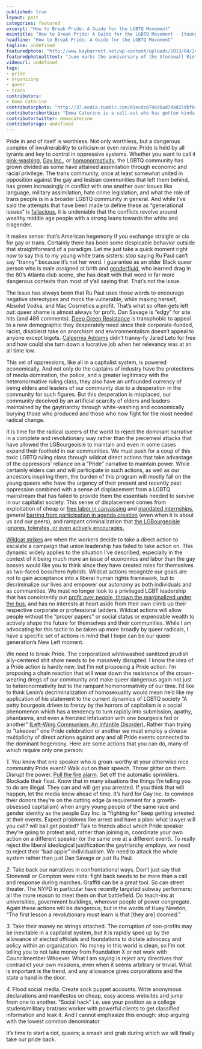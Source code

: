 ```yaml
---
published: true
layout: post
categories: featured
excerpt: "How to Break Pride: A Guide for the LGBTQ Movement"
maintitle: "How to Break Pride: A Guide for the LGBTQ Movement - {Young}ist"
headline: "How to Break Pride: A Guide for the LGBTQ Movement"
tagline: undefined
featuredphoto: "http://www.kaybarrett.net/wp-content/uploads/2013/04/246449_690067616843_1421114669_n.jpg"
featuredphotoalttext: "June marks the anniversary of the Stonewall Riots of 1969. Activists celebrate the trans day of action."
videourl: undefined
tags:
- pride
- organizing
- queer
- trans
contributors:
- Emma Caterine
contributorphoto: "http://37.media.tumblr.com/d1ecdc6746d6ad7dad25dbf640d3a8f3/tumblr_n7nnmzxfi61rq2ndso1_1280.jpg"
contributorshortbio: "Emma Caterine is a sell-out who has gotten kinda desperate for affirmation from younger trans women that she's still cool (she's not). Though she spends most of her time community organizing with Red Umbrella Project and writing non-fiction about police brutality and prison abolitionism, she also pens the occasional sci-fi story, memoir piece, or not-so-subtle mockery of Buzzfeed style articles (see Maximum RocknRoll #368)."
contributortwitter: emmacaterine
contributorage: undefined
---
```


Pride in and of itself is worthless. Not only worthless, but a dangerous complex of invulnerability to criticism or even review. Pride is held by all tyrants and key to control in oppressive systems. Whether you want to call it [pink-washing](http://www.haaretz.com/travel-in-israel/gay-tel-aviv/1.576146/), [Gay Inc.](http://www.hrc.org/apps/buyersguide/profile.php?orgid=1184/), or [homonormativity](http://instinctmagazine.com/post/lgbt-activist-says-bath-houses-should-be-shut-down-because-theyre-holding-gay-rights-back/), the LGBTQ community has grown divided as some have attained assimilation through economic and racial privilege. The trans community, once at least somewhat united in opposition against the gay and lesbian communities that left them behind, has grown increasingly in conflict with one another over issues like language, military assimilation, hate crime legislation, and what the role of trans people is in a broader LGBTQ community in general. And while I’ve said the attempts that have been made to define these as “generational issues” is [fallacious](http://sassysyndicalist.tumblr.com/post/84398680452/much-as-i-often-brag-about-having-listened-to/), it is undeniable that the conflicts revolve around wealthy middle age people with a strong leans towards the white and cisgender. 

It makes sense: that’s American hegemony if you exchange straight or cis for gay or trans. Certainly there has been some despicable behavior outside that straightforward of a paradigm. Let me just take a quick moment right now to say this to my young white trans sisters: stop saying Ru Paul can’t say "tranny" because it’s not her word. I guarantee as an older Black queer person who is male assigned at birth and [genderfluid](http://en.wikipedia.org/wiki/RuPaul#cite_ref-Autobiography_2-0/), who learned drag in the 80’s Atlanta club scene, she has dealt with that word in far more dangerous contexts than most of y’all saying that. That’s not the issue. 

The issue has always been that Ru Paul uses those words to encourage negative stereotypes and mock the vulnerable, while making herself, Absolut Vodka, and Mac Cosmetics a profit. That’s what so often gets left out: queer shame is almost always for profit. Dan Savage is “edgy” for site hits (and 486 comments). [Deep Green Resistance](http://deepgreenresistance.org/en/) is transphobic to appeal to a new demographic they desperately need since their corporate-funded, racist, disableist take on anarchism and environmentalism doesn’t appeal to anyone except bigots. [Calpernia Addams](http://en.wikipedia.org/wiki/Calpernia_Addams) didn’t tranny-fy Jared Leto for free and how could she turn down a lucrative job when her relevancy was at an all time low. 

This set of oppressions, like all in a capitalist system, is powered economically. And not only do the captains of industry have the protections of media domination, the police, and a greater legitimacy with the heteronormative ruling class, they also have an unfounded currency of being elders and leaders of our community due to a desperation in the community for such figures. But this desperation is misplaced, our community deceived by an artificial scarcity of elders and leaders maintained by the gaytriarchy through white-washing and economically burying those who produced and those who now fight for the most needed radical change. 

It is time for the radical queers of the world to reject the dominant narrative in a complete and revolutionary way rather than the piecemeal attacks that have allowed the LGBourgeoisie to maintain and even in some cases expand their foothold in our communities. We must push for a coup of this toxic LGBTQ ruling class through wildcat direct actions that take advantage of the oppressors’ reliance on a “Pride” narrative to maintain power. While certainly elders can and will participate in such actions, as well as our ancestors inspiring them, the burden of this program will mostly fall on the young queers who have the urgency of their present and recently past oppression combined with a sense of displacement from a LGBTQ mainstream that has failed to provide them the essentials needed to survive in our capitalist society. This sense of displacement comes from exploitation of cheap or [free labor in canvassing](http://www.labornotes.org/blogs/2014/06/pro-marijuana-canvassers-strike-over-unpaid-wages) and [mandated internships](http://www.dissentmagazine.org/article/opportunity-costs-the-true-price-of-internships), general [barring from participation in agenda creation](http://www.advocate.com/politics/marriage-equality/2013/04/01/hrc-and-coalition-apologize-silencing-undocumented-trans) (even when it is about us and our peers), and rampant criminalization that [the LGBourgeoisie ignores, tolerates, or even actively encourages.](http://www.resistinc.org/newsletters/articles/youth-fight-displacement-and-win)

[Wildcat strikes](http://en.wikipedia.org/wiki/Wildcat_strike_action/) are when the workers decide to take a direct action to escalate a campaign that union leadership has failed to take action on. This dynamic widely applies to the situation I’ve described, especially in the context of it being much more an issue of economics and labor than the gay bosses would like you to think since they have created roles for themselves as two-faced boss/hero hybrids. Wildcat actions recognize our goals are not to gain acceptance into a liberal human rights framework, but to decriminalize our lives and empower our autonomy as both individuals and as communities. We must no longer look to a privileged LGBT leadership that has consistently put [profit over people, thrown the marginalized under the bus](http://sundial.csun.edu/2011/10/equality-for-some-a-critique-of-the-human-rights-campaign/), and has no interests at heart aside from their own climb up their respective corporate or professional ladders. Wildcat actions will allow people without the “proper papers” or social status or expendable wealth to actively shape the future for themselves and their communities. While I am advocating for this tactic to be taken up more broadly by queer radicals, I have a specific set of actions in mind that I hope can be our queer generation’s New Left moment. 

We need to break Pride. The corporatized whitewashed sanitized prudish ally-centered shit show needs to be massively disrupted. I know the idea of a Pride action is hardly new, but I’m not proposing a Pride action: I’m proposing a chain reaction that will wear down the resistance of the crown-wearing dregs of our community and make queer dangerous again not just to heteronormativity but to the rampant homonormativity of our time. I’d like to think Lenin’s decriminalization of homosexuality would mean he’d like my application of his statement to the current dynamics of LGBTQ society “A petty bourgeois driven to frenzy by the horrors of capitalism is a social phenomenon which has a tendency to turn rapidly into submission, apathy, phantasms, and even a frenzied infatuation with one bourgeois fad or another” [(Left-Wing Communism: An Infantile Disorder).](http://www.marxists.org/archive/lenin/works/1920/lwc/ch04.htm/) 
Rather than trying to “takeover” one Pride celebration or another we must employ a diverse multiplicity of direct actions against any and all Pride events connected to the dominant hegemony. Here are some actions that you can do, many of which require only one person:

_1._ You know that one speaker who is groan-worthy at your otherwise nice community Pride event? Walk out on their speech. Throw glitter on them. Disrupt the power. [Pull the fire alarm](https://fbcdn-sphotos-d-a.akamaihd.net/hphotos-ak-xfp1/t1.0-9/10311371_664671573586359_5712943608009440601_n.jpg/). Set off the automatic sprinklers. Blockade their float. Know that in many situations the things I’m telling you to do are illegal. They can and will get you arrested. If you think that will happen, let the media know ahead of time. It’s hard for Gay Inc. to convince their donors they’re on the cutting edge (a requirement for a growth-obsessed capitalism) when angry young people of the same race and gender identity as the people Gay Inc. is “fighting for” keep getting arrested at their events. Expect problems like arrest and have a plan: what lawyer will you call? will bail get posted? Talk to friends about which Pride speaker they’re going to protest and, rather than joining in, coordinate your own action on a different speaker (or the same one at a different event). To really reject the liberal ideological justification the gaytriarchy employs, we need to reject their “bad apple” individualism. We need to attack the whole system rather than just Dan Savage or just Ru Paul. 


_2._ Take back our narratives in confrontational ways. Don’t just say that Stonewall or Compton were riots: fight back needs to be more than a call and response during marches. Graffiti can be a great tool. So can street theater. The NYPD in particular have recently targeted subway performers: all the more reason to meet them on that battlefield. Do teach-ins at universities, government buildings, wherever people of power congregate. Again these actions will be dangerous, but in the words of Huey Newton, “The first lesson a revolutionary must learn is that [they are] doomed.”

_3._ Take their money no strings attached. The corruption of non-profits may be inevitable in a capitalist system, but it is rapidly sped up by the allowance of elected officials and foundations to dictate advocacy and policy within an organization. No money in this world is clean, so I’m not telling you to not take money from Foundation X or not work with Councilmember Whoever. What I am saying is reject any directives that contradict your own missions, even when it seems arbitrary or trivial. What is important is the trend, and any allowance gives corporations and the state a hand in the door.

_4._ Flood social media. Create sock puppet accounts. Write anonymous declarations and manifestos on cheap, easy access websites and jump from one to another. “Social hack” i.e. use your position as a college student/military brat/sex worker with powerful clients to get classified information and leak it. And I cannot emphasize this enough: stop arguing with the lowest common denominator

It’s time to start a riot, queers; a smash and grab during which we will finally take our pride back.
